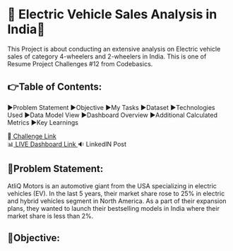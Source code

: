# :red_car: Electric Vehicle Sales Analysis in India:red_car:
This Project is about conducting an extensive analysis on Electric vehicle sales of category 4-wheelers and 2-wheelers in India. This is one of Resume Project Challenges #12 from Codebasics.

## :point_right:Table of Contents:
:arrow_forward:Problem Statement
:arrow_forward:Objective
:arrow_forward:My Tasks
:arrow_forward:Dataset
:arrow_forward:Technologies Used 
:arrow_forward:Data Model View
:arrow_forward:Dashboard Overview
:arrow_forward:Additional Calculated Metrics
:arrow_forward:Key Learnings




:link:<a href="https://codebasics.io/challenge/codebasics-resume-project-challenge"> Challenge Link </a>  
:bar_chart:<a href="https://app.powerbi.com/groups/me/reports/f2a0248d-e481-4300-b132-4e67293c582c/b16fa5e69512a1aac55f?experience=power-bi"> LIVE Dashboard Link </a>
:sound: LinkedIN Post

## :memo:Problem Statement: 
AtliQ Motors is an automotive giant from the USA specializing in electric vehicles
(EV). In the last 5 years, their market share rose to 25% in electric and hybrid
vehicles segment in North America. As a part of their expansion plans, they wanted
to launch their bestselling models in India where their market share is less than 2%. 

## :dart:Objective: 



